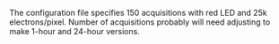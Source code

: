 The configuration file specifies 150 acquisitions with red LED and 25k electrons/pixel.  Number
of acquisitions probably will need adjusting to make 1-hour and 24-hour versions.
